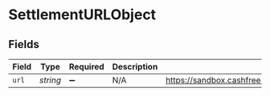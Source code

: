 # SettlementURLObject


## Fields

| Field                                                                                  | Type                                                                                   | Required                                                                               | Description                                                                            | Example                                                                                |
| -------------------------------------------------------------------------------------- | -------------------------------------------------------------------------------------- | -------------------------------------------------------------------------------------- | -------------------------------------------------------------------------------------- | -------------------------------------------------------------------------------------- |
| `url`                                                                                  | *string*                                                                               | :heavy_minus_sign:                                                                     | N/A                                                                                    | https://sandbox.cashfree.com/pg/orders/order_271vovQ3PTZAx3fDI0xtZbC4jkPET/settlements |